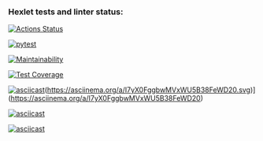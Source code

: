 ### Hexlet tests and linter status:
[![Actions Status](https://github.com/arisesinmight/python-project-50/workflows/hexlet-check/badge.svg)](https://github.com/arisesinmight/python-project-50/actions)

[![pytest](https://github.com/arisesinmight/python-project-50/actions/workflows/action.yml/badge.svg)](https://github.com/arisesinmight/python-project-50/actions/workflows/action.yml)

[![Maintainability](https://api.codeclimate.com/v1/badges/033478317ad126c5eb2a/maintainability)](https://codeclimate.com/github/arisesinmight/python-project-50/maintainability)

[![Test Coverage](https://api.codeclimate.com/v1/badges/033478317ad126c5eb2a/test_coverage)](https://codeclimate.com/github/arisesinmight/python-project-50/test_coverage)

[![asciicast](https://asciinema.org/a/eXvmH8GhkdPxUuhWlTUnjcy5Q.svg)](https://asciinema.org/a/eXvmH8GhkdPxUuhWlTUnjcy5Q)(https://asciinema.org/a/I7yX0FggbwMVxWU5B38FeWD20.svg)](https://asciinema.org/a/I7yX0FggbwMVxWU5B38FeWD20)

[![asciicast](https://asciinema.org/a/qrdp05HPdLXp2USyAZZqszUpQ.svg)](https://asciinema.org/a/qrdp05HPdLXp2USyAZZqszUpQ)

[![asciicast](https://asciinema.org/a/IGq7wFXrounCd0dZsNyr3uIvy.svg)](https://asciinema.org/a/IGq7wFXrounCd0dZsNyr3uIvy)
